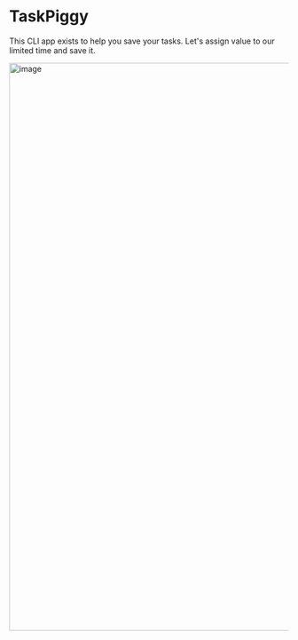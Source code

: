 # TaskPiggy
This CLI app exists to help you save your tasks. Let's assign value to our limited time and save it.

<img width="1022" alt="image" src="https://github.com/kyoto-kanko/task-piggy/assets/81737141/a9120ce7-6ed5-4925-9b36-68820e1547c2">
